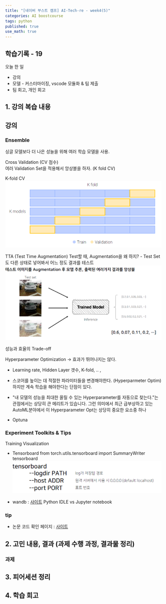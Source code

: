 ```yaml
---
title: "[네이버 부스트 캠프] AI-Tech-re - week4(5)"
categories: AI boostcourse
tags: python
published: true
use_math: true
---
```


## 학습기록 - 19

오늘 한 일

- 강의 
- 모델 - 커스터마이징, vscode 모듈화 & 팀 제출
- 팀 회고, 개인 회고

## 1. 강의 복습 내용

## 강의

### Ensemble

싱글 모델보다 더 나은 성늘을 위해 여러 학습 모델을 사용. 

Cross Validation (CV 점수)  
여러 Validation Set을 적용해서 앙상블을 하자. (K fold CV)

K-fold CV
![Untitled](/assets/images/AI-Images2/week4/img46.png)

TTA (Test Time Augmentation)
Test할 때, Augmentation을 왜 하지? - Test Set도 다른 상태로 넣어봐서 어느 정도 결과를 테스트
![Untitled](/assets/images/AI-Images2/week4/img47.png)

성능과 효율의 Trade-off

Hyperparameter Optimization -> 효과가 뛰어나지는 않다.

- Learning rate, Hidden Layer 갯수, K-fold, .. ,  
- 스코어를 높이는 데 적절한 파라미터들을 변경해야한다. (Hyperparmeter Optim) 하지만 계속 학습을 해야한다는 단점이 있다.  

- "내 모델의 성능을 최대한 올릴 수 있는 Hyperparameter를 자동으로 찾는다."는 관점에서는 상당히 큰 메리트가 있습니다. 그런 의미에서 최근 급부상하고 있는 AutoML분야에서 이 Hyperparameter Opt는 상당히 중요한 요소중 하나

- Optuna

### Experiment Toolkits & Tips

Training Visualization

- Tensorboard
from torch.utils.tensorboard import SummaryWriter
tensorboard  
![Untitled](/assets/images/AI-Images2/week4/img48.png)

- wandb : [사이트](https://wandb.ai/site)
Python IDLE vs Jupyter notebook



### tip

- 논문 코드 확인 페이지 : [사이트](https://paperswithcode.com/)

## 2. 고민 내용, 결과 (과제 수행 과정, 결과물 정리)

### 과제

## 3. 피어세션 정리

## 4. 학습 회고
